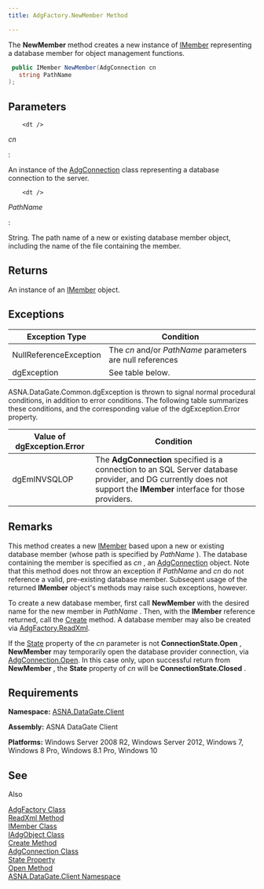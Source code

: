 ```yaml
---
title: AdgFactory.NewMember Method

---
```


The **NewMember** method creates a new instance of [IMember](imember-class.html) representing a database member for object management functions.

```cs
 public IMember NewMember(AdgConnection cn
   string PathName
);
```


## Parameters


        <dt />


*cn* 
<dl>
: 

An instance of the [AdgConnection](adg-connection-class.html) class representing a database connection to the server.

        <dt />
</dl>

*PathName* 
<dl>
: 

String. The path name of a new or existing database member object, including the name of the file containing the member.

</dl>

## Returns

An instance of an [IMember](imember-class.html) object.
## Exceptions



| Exception Type | Condition |
| ---- | ---- |
| NullReferenceException | The *cn* and/or *PathName* parameters are null references |
| dgException | See table below. |



ASNA.DataGate.Common.dgException is thrown to signal normal procedural conditions, in addition to error conditions. The following table summarizes these conditions, and the corresponding value of the <span>dgException.Error</span> property.


| Value of dgException.Error | Condition |
| ---- | ---- |
| dgEmINVSQLOP | The **AdgConnection** specified is a connection to an SQL Server database provider, and DG currently does not support the **IMember** interface for those providers. |



## Remarks

This method creates a new [IMember](imember-class.html) based upon a new or existing database member (whose path is specified by *PathName* ). The database containing the member is specified as *cn* , an [ AdgConnection](adg-connection-class-state-property.html) object. Note that this method does not throw an exception if *PathName* and *cn* do not reference a valid, pre-existing database member. Subseqent usage of the returned **IMember** object's methods may raise such exceptions, however.

To create a new database member, first call **NewMember** with the desired name for the new member in *PathName* . Then, with the **IMember** reference returned, call the [Create](iadg-object-class-create-method.html) method. A database member may also be created via [ AdgFactory.ReadXml](adg-factory-class-read-xml-methods.html).

If the [State](adg-connection-class-state-property.html) property of the *cn* parameter is not **ConnectionState.Open** , **NewMember** may temporarily open the database provider connection, via [AdgConnection.Open](adg-connection-class-open-method.html). In this case only, upon successful return from **NewMember** , the **State** property of *cn* will be **ConnectionState.Closed** .
## Requirements

<span> **Namespace:** [ASNA.DataGate.Client](datagate-client-namespace.html) </span> 

<span> **Assembly:** ASNA DataGate Client</span> 

**Platforms:** Windows Server 2008 R2, Windows Server 2012, Windows 7, Windows 8 Pro, Windows 8.1 Pro, Windows 10
## See 
Also


[AdgFactory Class](adg-factory-class.html)
      <br />
[ReadXml Method](adg-factory-class-read-xml-methods.html) <br />
[IMember Class](imember-class.html)<br />
[IAdgObject Class](iadg-object-class.html)<br />
[Create Method](iadg-object-class-create-method.html) <br />
[AdgConnection Class](adg-connection-class.html)<br />
[State Property](adg-connection-class-state-property.html)<br />
[Open Method](adg-connection-class-open-method.html) <br />
[ASNA.DataGate.Client Namespace](datagate-client-namespace.html)

